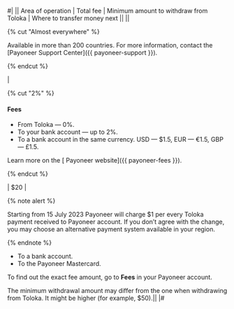 #|
|| Area of operation | Total fee | Minimum amount to withdraw from Toloka | Where to transfer money next ||
||

{% cut "Almost everywhere" %}

Available in more than 200 countries. For more information, contact the [Payoneer Support Center]({{ payoneer-support }}).

{% endcut %}

 | 

{% cut "2%" %}

#### Fees

- From Toloka — 0%.
- To your bank account — up to 2%.
- To a bank account in the same currency. USD — $1.5, EUR — €1.5, GBP — £1.5.

Learn more on the [ Payoneer website]({{ payoneer-fees }}).

{% endcut %}

| $20 |

{% note alert %}

Starting from 15 July 2023 Payoneer will charge $1 per every Toloka payment received to Payoneer account. If you don’t agree with the change, you may choose an alternative payment system available in your region.

{% endnote %}

 - To a bank account.
 - To the Payoneer Mastercard.

To find out the exact fee amount, go to **Fees** in your Payoneer account.

The minimum withdrawal amount may differ from the one when withdrawing from Toloka. It might be higher (for example, $50).||
|#
